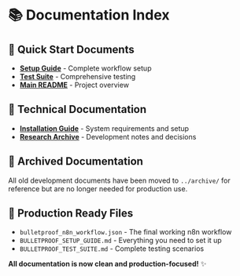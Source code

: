 # 📚 Documentation Index

## 🎯 **Quick Start Documents**
- **[Setup Guide](../BULLETPROOF_SETUP_GUIDE.md)** - Complete workflow setup
- **[Test Suite](../BULLETPROOF_TEST_SUITE.md)** - Comprehensive testing
- **[Main README](../README.md)** - Project overview

## 🔧 **Technical Documentation**
- **[Installation Guide](INSTALLATION.md)** - System requirements and setup
- **[Research Archive](RESEARCH_ARCHIVE.md)** - Development notes and decisions

## 📁 **Archived Documentation**
All old development documents have been moved to `../archive/` for reference but are no longer needed for production use.

## 🚀 **Production Ready Files**
- `bulletproof_n8n_workflow.json` - The final working n8n workflow
- `BULLETPROOF_SETUP_GUIDE.md` - Everything you need to set it up
- `BULLETPROOF_TEST_SUITE.md` - Complete testing scenarios

**All documentation is now clean and production-focused!** ✨